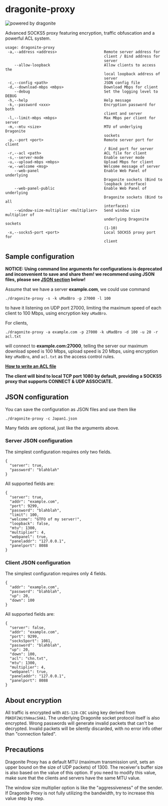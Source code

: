 # dragonite-proxy

![powered by dragonite](https://img.shields.io/badge/powered%20by-dragonite-yellow.svg)

Advanced SOCKS5 proxy featuring encryption, traffic obfuscation and a powerful ACL system.

    usage: dragonite-proxy
     -a,--address <address>                     Remote server address for
                                                client / Bind address for
                                                server
        --allow-loopback                        Allow clients to access the
                                                local loopback address of
                                                server
     -c,--config <path>                         JSON config file
     -d,--download-mbps <mbps>                  Download Mbps for client
        --debug                                 Set the logging level to DEBUG
     -h,--help                                  Help message
     -k,--password <xxx>                        Encryption password for both
                                                client and server
     -l,--limit-mbps <mbps>                     Max Mbps per client for server
     -m,--mtu <size>                            MTU of underlying Dragonite
                                                sockets
     -p,--port <port>                           Remote server port for client
                                                / Bind port for server
     -r,--acl <path>                            ACL file for client
     -s,--server-mode                           Enable server mode
     -u,--upload-mbps <mbps>                    Upload Mbps for client
     -w,--welcome <msg>                         Welcome message of server
        --web-panel                             Enable Web Panel of underlying
                                                Dragonite sockets (Bind to
                                                loopback interface)
        --web-panel-public                      Enable Web Panel of underlying
                                                Dragonite sockets (Bind to all
                                                interfaces)
        --window-size-multiplier <multiplier>   Send window size multiplier of
                                                underlying Dragonite sockets
                                                (1-10)
     -x,--socks5-port <port>                    Local SOCKS5 proxy port for
                                                client

## Sample configuration

**NOTICE: Using command line arguments for configurations is deprecated and inconvenient to save and share them! we recommend using JSON files, please see [JSON section](#json-configuration) below!**

Assume that we have a server **example.com**, we could use command

    ./dragonite-proxy -s -k uMadBro -p 27000 -l 100

to have it listening on UDP port 27000, limiting the maximum speed of each client to 100 Mbps, using encryption key `uMadBro`.

For clients,

    ./dragonite-proxy -a example.com -p 27000 -k uMadBro -d 100 -u 20 -r acl.txt

will connect to **example.com:27000**, telling the server our maximum download speed is 100 Mbps, upload speed is 20 Mbps, using encryption key `uMadBro`, and `acl.txt` as the access control rules.

**[How to write an ACL file](https://github.com/dragonite-network/dragonite-proxy-ACLs)**

**The client will bind to local TCP port 1080 by default, providing a SOCKS5 proxy that supports CONNECT & UDP ASSOCIATE.**

## JSON configuration

You can save the configuration as JSON files and use them like

    ./dragonite-proxy -c Japan1.json

Many fields are optional, just like the arguments above.

### Server JSON configuration

The simplest configuration requires only two fields.

    {
      "server": true,
      "password": "blahblah"
    }

All supported fields are:

    {
      "server": true,
      "addr": "example.com",
      "port": 9299,
      "password": "blahblah",
      "limit": 100,
      "welcome": "GTFO of my server!",
      "loopback": false,
      "mtu": 1300,
      "multiplier": 4,
      "webpanel": true,
      "paneladdr": "127.0.0.1",
      "panelport": 8088
    }

### Client JSON configuration

The simplest configuration requires only 4 fields.

    {
      "addr": "example.com",
      "password": "blahblah",
      "up": 20,
      "down": 100
    }

All supported fields are:

    {
      "server": false,
      "addr": "example.com",
      "port": 9299,
      "socks5port": 1081,
      "password": "blahblah",
      "up": 20,
      "down": 100,
      "acl": "chn.txt",
      "mtu": 1300,
      "multiplier": 4,
      "webpanel": true,
      "paneladdr": "127.0.0.1",
      "panelport": 8088
    }

## About encryption

All traffic is encrypted with `AES-128-CBC` using key derived from `PBKDF2WithHmacSHA1`. The underlying Dragonite socket protocol itself is also encrypted. Wrong passwords will generate invalid packets that can't be decrypted. Invalid packets will be silently discarded, with no error info other than "connection failed".

## Precautions

Dragonite Proxy has a default MTU (maximum transmission unit, sets an upper bound on the size of UDP packets) of 1300. The receiver's buffer size is also based on the value of this option. If you need to modify this value, make sure that the clients and servers have the same MTU value.

The window size multiplier option is like the "aggressiveness" of the sender. If Dragonite Proxy is not fully utilizing the bandwidth, try to increase this value step by step.

